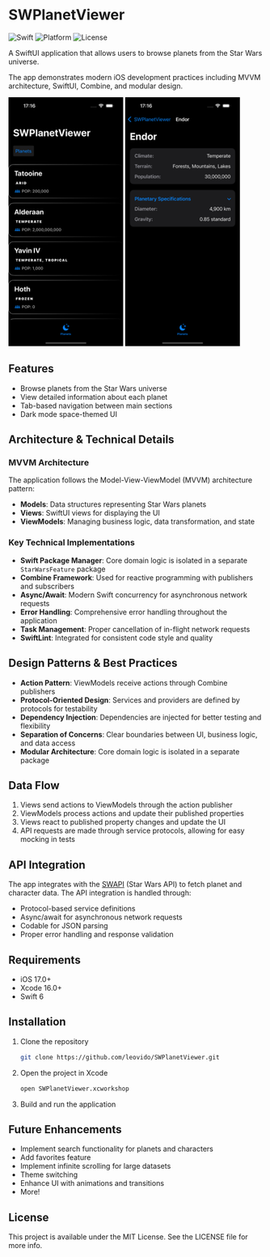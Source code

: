 # SWPlanetViewer

![Swift](https://img.shields.io/badge/Swift-6.0-orange.svg)
![Platform](https://img.shields.io/badge/Platform-iOS%2017.0-blue.svg)
![License](https://img.shields.io/badge/License-MIT-green.svg)


A SwiftUI application that allows users to browse planets from the Star Wars universe. 

The app demonstrates modern iOS development practices including MVVM architecture, SwiftUI, Combine, and modular design.

<p>
<img src="./Screenshots/MainView.png" width="45%" style="" />
<img src="./Screenshots/DetailView.png" width="45%" />
</p>


## Features

- Browse planets from the Star Wars universe
- View detailed information about each planet
- Tab-based navigation between main sections
- Dark mode space-themed UI

## Architecture & Technical Details

### MVVM Architecture

The application follows the Model-View-ViewModel (MVVM) architecture pattern:

- **Models**: Data structures representing Star Wars planets
- **Views**: SwiftUI views for displaying the UI
- **ViewModels**: Managing business logic, data transformation, and state

### Key Technical Implementations

- **Swift Package Manager**: Core domain logic is isolated in a separate `StarWarsFeature` package
- **Combine Framework**: Used for reactive programming with publishers and subscribers
- **Async/Await**: Modern Swift concurrency for asynchronous network requests
- **Error Handling**: Comprehensive error handling throughout the application
- **Task Management**: Proper cancellation of in-flight network requests
- **SwiftLint**: Integrated for consistent code style and quality

## Design Patterns & Best Practices

- **Action Pattern**: ViewModels receive actions through Combine publishers
- **Protocol-Oriented Design**: Services and providers are defined by protocols for testability
- **Dependency Injection**: Dependencies are injected for better testing and flexibility
- **Separation of Concerns**: Clear boundaries between UI, business logic, and data access
- **Modular Architecture**: Core domain logic is isolated in a separate package

## Data Flow

1. Views send actions to ViewModels through the action publisher
2. ViewModels process actions and update their published properties
3. Views react to published property changes and update the UI
4. API requests are made through service protocols, allowing for easy mocking in tests

## API Integration

The app integrates with the [SWAPI](https://swapi.dev/) (Star Wars API) to fetch planet and character data. The API integration is handled through:

- Protocol-based service definitions
- Async/await for asynchronous network requests
- Codable for JSON parsing
- Proper error handling and response validation

## Requirements

- iOS 17.0+
- Xcode 16.0+
- Swift 6

## Installation

1. Clone the repository
   ```bash
   git clone https://github.com/leovido/SWPlanetViewer.git
   ```

2. Open the project in Xcode
   ```bash
   open SWPlanetViewer.xcworkshop
   ```

3. Build and run the application

## Future Enhancements

- Implement search functionality for planets and characters
- Add favorites feature
- Implement infinite scrolling for large datasets
- Theme switching
- Enhance UI with animations and transitions
- More!

## License

This project is available under the MIT License. See the LICENSE file for more info.
